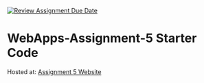 [![Review Assignment Due Date](https://classroom.github.com/assets/deadline-readme-button-22041afd0340ce965d47ae6ef1cefeee28c7c493a6346c4f15d667ab976d596c.svg)](https://classroom.github.com/a/I_cAM86b)
# WebApps-Assignment-5 Starter Code

Hosted at: [Assignment 5 Website](https://44-563-webapps-s25.github.io/44563-webapps-s25-assignment5-Jahupi/pets.html)
